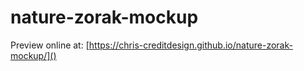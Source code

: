 # nature-zorak-mockup

Preview online at: [https://chris-creditdesign.github.io/nature-zorak-mockup/]()
